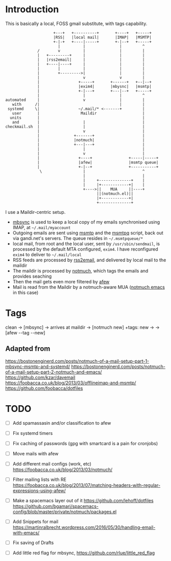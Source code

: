 # Introduction

This is basically a local, FOSS gmail substitute, with tags capability.


```
                     +---+   +----------+       +----+   +-----+
                     |RSS|   |local mail|       |IMAP|   |MSMTP|
                     +-|-+   +----|-----+       +-|--+   +-----+
                       |          |               |         ^
              /        v          |               |         |
              |   +---------+     |               |         |
              |   |rss2email|     |               |         |
              |   +----|----+     |               |         |
              |        |          |               |         |
              |        +--------->|               |         |
              |                   v               v         |
              |                 +-----+       +------+   +--|--+
              |                 |exim4|       |mbysnc|   |msmtp|
              |                 +-|---+       +---|--+   +-----+
              |                   |               |         ^
automated     |                   v               |         |
   with      /|                                   |         |
 systemd     \|                 ~/.mail/* <-------+         |
   user       |                  Maildir                    |
  units       |                                             |
   and        |                   |                         |
checkmail.sh  |                   |                         |
              |                   v                         |
              |               +-------+                     |
              |               |notmuch|                     |
              |               +---|---+                     |
              |                   |                         |
              |                   v                         |
              |                 +----+                +-----|-----+
              |                 |afew|                |msmtp queue|
              |                 +-|--+                +-----------+
               \                  |                         ^
                                  |                         |
                                  |     +--------------+    |
                                  |     |+------------+|    |
                                  +---->||    MUA     ||----+
                                        ||(notmuch.el)||
                                        |+------------+|
                                        +--------------+
```

I use a Maildir-centric setup.
- [mbsync][2] is used to keep a local copy of my emails synchronised using
  IMAP, at `~/.mail/myaccount`
- Outgoing emails are sent using [msmtp][8] and the [msmtpq][9] script, back
  out via gandi.net's servers. The queue resides in `~/.msmtpqueue/*`
- local mail, from root and the local user, sent by `/usr/sbin/sendmail`, is
  processed by the default MTA configured, `exim4`. I have reconfigured `exim4`
  to deliver to `~/.mail/local`
- RSS feeds are processed by [rss2email][11], and delivered by local mail to the
  maildir
- The maildir is processed by [notmuch][6], which tags the emails and provides
  seaching
- Then the mail gets even more filtered by [afew][12]
- Mail is read from the Maildir by a notmuch-aware MUA ([notmuch emacs][6] in
  this case)


# Tags

clean -> [mbsync] -> arrives at maildir  -> [notmuch new] +tags: new ->
-> [afew --tag --new]


## Adapted from

https://bostonenginerd.com/posts/notmuch-of-a-mail-setup-part-1-mbsync-msmtp-and-systemd/
https://bostonenginerd.com/posts/notmuch-of-a-mail-setup-part-2-notmuch-and-emacs/
https://github.com/kzar/davemail
https://foobacca.co.uk/blog/2013/03/offlineimap-and-msmtp/
https://github.com/foobacca/dotfiles


# TODO

- [ ] Add spamassasin and/or classification to afew
- [ ] Fix systemd timers
- [ ] Fix caching of passwords (gpg with smartcard is a pain for cronjobs)
- [ ] Move mails with afew
- [ ] Add different mail configs (work, etc)
        https://foobacca.co.uk/blog/2013/03/notmuch/
- [ ] Filter mailing lists with RE
        https://foobacca.co.uk/blog/2013/07/matching-headers-with-regular-expressions-using-afew/
- [ ] Make a spacemacs layer out of it
        https://github.com/lehoff/dotfiles
        https://github.com/bgamari/spacemacs-config/blob/master/private/notmuch/packages.el
- [ ] Add Snippets for mail
        https://martinralbrecht.wordpress.com/2016/05/30/handling-email-with-emacs/
- [ ] Fix saving of Drafts
- [ ] Add little red flag for mbsync, https://github.com/rlue/little_red_flag


[1]: https://gandi.net
[2]: http://isync.sourceforge.net/mbsync.html
[3]: http://www.offlineimap.org
[4]: http://isync.sourceforge.net/mbsync.html#INHERENT%20PROBLEMS
[5]: https://github.com/kzar/emacs.d
[6]: https://notmuchmail.org/
[7]: https://www.emacswiki.org/emacs/GnusAlias
[8]: http://msmtp.sourceforge.net/
[9]: https://martinralbrecht.wordpress.com/2016/05/30/handling-email-with-emacs/
[10]: https://www.emacswiki.org/emacs/GnusMSMTP#toc3
[11]: https://tracker.debian.org/pkg/rss2email
[12]: https://github.com/afewmail/afew
